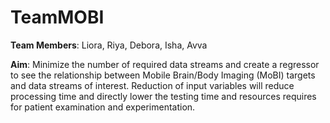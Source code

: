 # TeamMOBI
**Team Members**: Liora, Riya, Debora, Isha, Avva

**Aim**: Minimize the number of required data streams and create a regressor to see the relationship between Mobile Brain/Body Imaging (MoBI) targets and data streams of interest. Reduction of input variables will reduce processing time and directly lower the testing time and resources requires for patient examination and experimentation.

